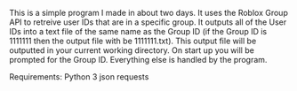 This is a simple program I made in about two days. It uses the Roblox Group API to retreive user IDs that are in a specific group. It outputs all of the User IDs into a text file of the same name as the Group ID (if the Group ID is 1111111 then the output file with be 1111111.txt). 
This output file will be outputted in your current working directory. On start up you will be prompted for the Group ID. Everything else is handled by the program.

Requirements:
Python 3
  json
  requests
